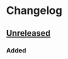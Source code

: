 # Changelog

## [Unreleased](https://github.com/MarquezProject/marquez/compare/master...HEAD)
### Added
